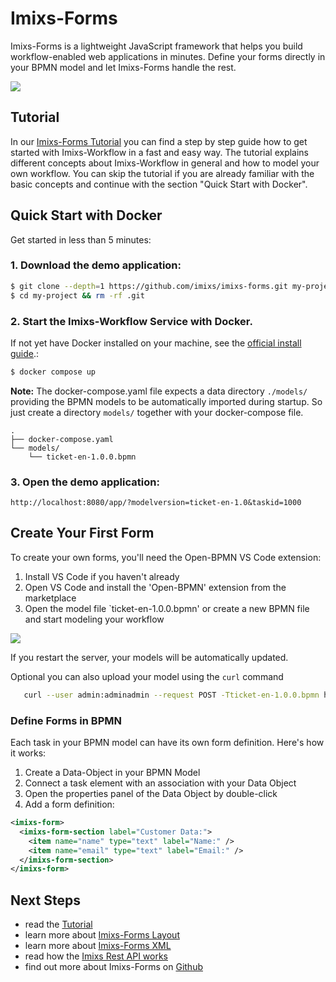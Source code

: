 # Imixs-Forms

Imixs-Forms is a lightweight JavaScript framework that helps you build workflow-enabled web applications in minutes. Define your forms directly in your BPMN model and let Imixs-Forms handle the rest.

<img src="../images/imixs-forms-01.png" />

## Tutorial

In our [Imixs-Forms Tutorial](../tutorials/tutorial-01.html) you can find a step by step guide how to get started with Imixs-Workflow in a fast and easy way. The tutorial explains different concepts about Imixs-Workflow in general and how to model your own workflow. You can skip the tutorial if you are already familiar with the basic concepts and continue with the section "Quick Start with Docker".

## Quick Start with Docker

Get started in less than 5 minutes:

### 1. Download the demo application:

```bash
$ git clone --depth=1 https://github.com/imixs/imixs-forms.git my-project
$ cd my-project && rm -rf .git
```

### 2. Start the Imixs-Workflow Service with Docker.

If not yet have Docker installed on your machine, see the [official install guide](https://docs.docker.com/engine/install/).:

```bash
$ docker compose up
```

**Note:** The docker-compose.yaml file expects a data directory `./models/` providing the BPMN models to be automatically imported during startup. So just create a directory `models/` together with your docker-compose file.

```
.
├── docker-compose.yaml
└── models/
    └── ticket-en-1.0.0.bpmn
```

### 3. Open the demo application:

    http://localhost:8080/app/?modelversion=ticket-en-1.0&taskid=1000

## Create Your First Form

To create your own forms, you'll need the Open-BPMN VS Code extension:

1. Install VS Code if you haven't already
2. Open VS Code and install the 'Open-BPMN' extension from the marketplace
3. Open the model file `ticket-en-1.0.0.bpmn' or create a new BPMN file and start modeling your workflow

<img src="../images/imixs-forms-02.png" />

If you restart the server, your models will be automatically updated.

Optional you can also upload your model using the `curl` command

```bash
   curl --user admin:adminadmin --request POST -Tticket-en-1.0.0.bpmn http://localhost:8080/api/model/bpmn
```

### Define Forms in BPMN

Each task in your BPMN model can have its own form definition. Here's how it works:

1. Create a Data-Object in your BPMN Model
2. Connect a task element with an association with your Data Object
3. Open the properties panel of the Data Object by double-click
4. Add a form definition:

```xml
<imixs-form>
  <imixs-form-section label="Customer Data:">
    <item name="name" type="text" label="Name:" />
    <item name="email" type="text" label="Email:" />
  </imixs-form-section>
</imixs-form>
```

## Next Steps

- read the [Tutorial](../tutorials/tutorial-01.html)
- learn more about [Imixs-Forms Layout](../webforms/forms.html)
- learn more about [Imixs-Forms XML](../webforms/xml.html)
- read how the [Imixs Rest API works](../../sub_microservice.html)
- find out more about Imixs-Forms on [Github](https://github.com/imixs/Imixs-forms)
